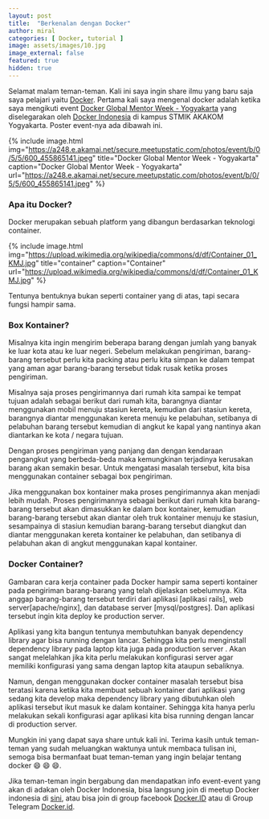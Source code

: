 ```yaml
---
layout: post
title:  "Berkenalan dengan Docker"
author: miral
categories: [ Docker, tutorial ]
image: assets/images/10.jpg
image_external: false
featured: true
hidden: true
---
```


Selamat malam teman-teman. Kali ini saya ingin share ilmu yang baru saja saya pelajari yaitu [Docker](http://docker.com). Pertama kali saya mengenal docker adalah ketika saya mengikuti event [Docker Global Mentor Week - Yogyakarta](https://www.meetup.com/Docker-Indonesia/events/235327661/) yang diselegarakan oleh [Docker Indonesia](https://www.meetup.com/Docker-Indonesia)
di kampus STMIK AKAKOM Yogyakarta. Poster event-nya ada dibawah ini.

{% include image.html
    img="https://a248.e.akamai.net/secure.meetupstatic.com/photos/event/b/0/5/5/600_455865141.jpeg"
    title="Docker Global Mentor Week - Yogyakarta"
    caption="Docker Global Mentor Week - Yogyakarta"
    url="https://a248.e.akamai.net/secure.meetupstatic.com/photos/event/b/0/5/5/600_455865141.jpeg" %}


### Apa itu Docker?
Docker merupakan sebuah platform yang dibangun berdasarkan teknologi container.

{% include image.html
    img="https://upload.wikimedia.org/wikipedia/commons/d/df/Container_01_KMJ.jpg"
    title="container"
    caption="Container"
    url="https://upload.wikimedia.org/wikipedia/commons/d/df/Container_01_KMJ.jpg" %}

<!-- ![container](https://upload.wikimedia.org/wikipedia/commons/d/df/Container_01_KMJ.jpg)
*Coba* -->

Tentunya bentuknya bukan seperti container yang di atas, tapi secara fungsi hampir sama.

### Box Kontainer?
Misalnya kita ingin mengirim beberapa barang dengan jumlah yang banyak ke luar kota atau ke luar negeri. Sebelum melakukan pengiriman, barang-barang tersebut perlu kita packing atau perlu kita simpan ke dalam tempat yang aman agar barang-barang tersebut tidak rusak ketika proses pengiriman.

Misalnya saja proses pengirimannya dari rumah kita sampai ke tempat tujuan adalah sebagai berikut dari rumah kita, barangnya diantar menggunakan mobil menuju stasiun kereta, kemudian dari stasiun kereta, barangnya diantar menggunakan kereta menuju ke pelabuhan, setibanya di pelabuhan barang tersebut kemudian di angkut ke kapal yang nantinya akan diantarkan ke kota / negara tujuan.

Dengan proses pengiriman yang panjang dan dengan kendaraan pengangkut yang berbeda-beda maka kemungkinan terjadinya kerusakan barang akan semakin besar. Untuk mengatasi masalah tersebut, kita bisa menggunakan container sebagai box pengiriman.

Jika menggunakan box kontainer maka proses pengirimannya akan menjadi lebih mudah. Proses pengirimannya sebagai berikut dari rumah kita barang-barang tersebut akan dimasukkan ke dalam box kontainer, kemudian barang-barang tersebut akan diantar oleh truk kontainer menuju ke stasiun, sesampainya di stasiun kemudian barang-barang tersebut diangkut dan diantar menggunakan kereta kontainer ke pelabuhan, dan setibanya di pelabuhan akan di angkut menggunakan kapal kontainer.

### Docker Container?
Gambaran cara kerja container pada Docker hampir sama seperti kontainer pada pengiriman barang-barang yang telah dijelaskan sebelumnya. Kita anggap barang-barang tersebut terdiri dari aplikasi [aplikasi rails], web server[apache/nginx], dan database server [mysql/postgres]. Dan aplikasi tersebut ingin kita deploy ke production server.

Aplikasi yang kita bangun tentunya membutuhkan banyak dependency library agar bisa running dengan lancar. Sehingga kita perlu menginstall dependency library pada laptop kita juga pada production server . Akan sangat melelahkan jika kita perlu melakukan konfigurasi server agar memiliki konfigurasi yang sama dengan laptop kita ataupun sebaliknya.


Namun, dengan menggunakan docker container masalah tersebut bisa teratasi karena ketika kita membuat sebuah kontainer dari aplikasi yang sedang kita develop maka dependency library yang dibutuhkan oleh aplikasi tersebut ikut masuk ke dalam kontainer. Sehingga kita hanya perlu melakukan sekali konfigurasi agar aplikasi kita bisa running dengan lancar di production server.

Mungkin ini yang dapat saya share untuk kali ini. Terima kasih untuk teman-teman yang sudah meluangkan waktunya untuk membaca tulisan ini, semoga bisa bermanfaat buat teman-teman yang ingin belajar tentang docker :smile: :smile: :smile:.

Jika teman-teman ingin bergabung dan mendapatkan info event-event yang akan di adakan oleh Docker Indonesia, bisa langsung join di meetup Docker indonesia di [sini](https://www.meetup.com/Docker-Indonesia/), atau bisa join di group facebook [Docker.ID](https://telegram.me/dockerid) atau di Group Telegram [Docker.id](https://telegram.me/dockerid).
